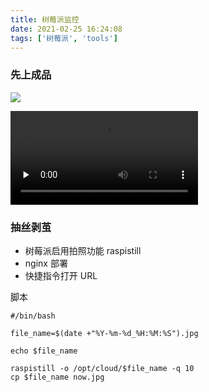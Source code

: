 ```yaml
---
title: 树莓派监控
date: 2021-02-25 16:24:08
tags: ['树莓派', 'tools']
---
```


### 先上成品

![](https://beer-1256523277.cos.ap-shanghai.myqcloud.com/blog/20210225163433.png)

<video id="video" controls="" preload="none">
    <source id="mp4" src="https://beer-1256523277.cos.ap-shanghai.myqcloud.com/IMG_2244.MP4" type="video/mp4">
</video>

### 抽丝剥茧

- 树莓派启用拍照功能 raspistill
- nginx 部署
- 快捷指令打开 URL

脚本
```
#/bin/bash

file_name=$(date +"%Y-%m-%d_%H:%M:%S").jpg

echo $file_name

raspistill -o /opt/cloud/$file_name -q 10 
cp $file_name now.jpg
```


